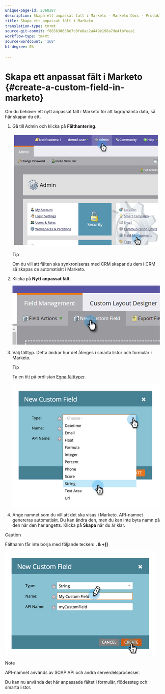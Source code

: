 ```yaml
---
unique-page-id: 2360287
description: Skapa ett anpassat fält i Marketo - Marketo Docs - Produktdokumentation
title: Skapa ett anpassat fält i Marketo
translation-type: tm+mt
source-git-commit: f865630638e7c0fe6ac2a449e196a7de4fbfeea1
workflow-type: tm+mt
source-wordcount: '168'
ht-degree: 0%

---
```



# Skapa ett anpassat fält i Marketo {#create-a-custom-field-in-marketo}

Om du behöver ett nytt anpassat fält i Marketo för att lagra/hämta data, så här skapar du ett.

1. Gå till Admin och klicka på **Fälthantering**.

   ![](assets/image2014-9-24-13-3a46-3a26.png)

   >[!TIP]
   >
   >Om du vill att fälten ska synkroniseras med CRM skapar du dem i CRM så skapas de automatiskt i Marketo.

1. Klicka på **Nytt anpassat fält**.

   ![](assets/two.png)

1. Välj fälttyp. Detta ändrar hur det återges i smarta listor och formulär i Marketo.

   >[!TIP]
   >
   >Ta en titt på ordlistan [Egna fälttyper](/help/marketo/product-docs/administration/field-management/custom-field-type-glossary.md).

   ![](assets/image2014-9-24-13-3a47-3a42.png)

1. Ange namnet som du vill att det ska visas i Marketo. API-namnet genereras automatiskt. Du kan ändra den, men du kan inte byta namn på den när den har angetts. Klicka på **Skapa** när du är klar.

>[!CAUTION]
>
>Fältnamn får inte börja med följande tecken: **. &amp; +[]**

![](assets/image2014-9-24-13-3a48-3a26.png)

>[!NOTE]
>
>API-namnet används av SOAP API och andra serverdelsprocesser.

Du kan nu använda det här anpassade fältet i formulär, flödessteg och smarta listor.
